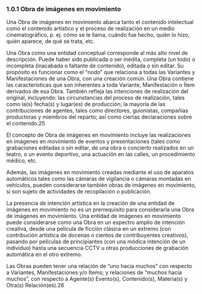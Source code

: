 ### 1.0.1 Obra de imágenes en movimiento   
   
   Una Obra de imágenes en movimiento abarca tanto el contenido intelectual como el contenido artístico y el proceso de realización en un medio cinematográfico, p. ej. cómo se le llama, cuándo fue hecho, quién lo hizo, quién aparece, de qué se trata, etc.   
   
   Una Obra como una entidad conceptual corresponde al más alto nivel de descripción. Puede haber sido publicada o ser inédita, completa (un todo) o incompleta (inacabada o faltante de contenido), editada o sin editar. Su propósito es funcionar como el “nodo” que relaciona a todas las Variantes y Manifestaciones de una Obra, con una creación común. Una Obra contiene las características que son inherentes a toda Variante, Manifestación o Ítem derivados de esa Obra. También refleja las intenciones de realización del original, incluyendo: las circunstancias del proceso de realización, tales como la(s) fecha(s) y lugar(es) de producción; la mayoría de las contribuciones de agentes, tales como directores, guionistas, compañías productoras y miembros del reparto; así como ciertas declaraciones sobre el contenido.25   
   
   El concepto de Obra de imágenes en movimiento incluye las realizaciones en imágenes en movimiento de eventos y presentaciones (tales como grabaciones editadas o sin editar, de una obra o concierto realizados en un teatro, o un evento deportivo, una actuación en las calles, un procedimiento médico, etc.   
   
   Además, las imágenes en movimiento creadas mediante el uso de aparatos automáticos tales como las cámaras de vigilancia o cámaras montadas en vehículos, pueden considerarse también obras de imágenes en movimiento, si son sujeto de actividades de recopilación o publicación.   
   
   La presencia de intención artística en la creación de una entidad de imágenes en movimiento no es un prerrequisito para considerarla una Obra de imágenes en movimiento. Una entidad de imágenes en movimiento puede considerarse como una Obra en un espectro amplio de intención creativa, desde una película de ficción clásica en un extremo (con contribución artística de docenas o cientos de contribuyentes creativos), pasando por películas de principiantes (con una módica intención de un individuo) hasta una secuencia CCTV u otras producciones de grabación automática en el otro extremo.   
   
   Las Obras pueden tener una relación de “uno hacia muchos” con respecto a Variantes, Manifestaciones y/o Ítems; y relaciones de “muchos hacia muchos”, con respecto a Agente(s) Evento(s), Contenido(s), Materia(s) y Otra(s) Relación(es).26   
   
   